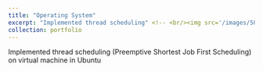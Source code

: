 ```yaml
---
title: "Operating System"
excerpt: "Implemented thread scheduling" <!-- <br/><img src='/images/500x300.png'> -->
collection: portfolio
---
```


Implemented thread scheduling (Preemptive Shortest Job First Scheduling) on virtual machine in Ubuntu 
